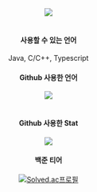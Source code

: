 <div align="center">
	<img src="https://capsule-render.vercel.app/api?type=waving&color=auto&height=300&section=header&text=Gwanu%20Github&fontSize=90" />
</div>
</br>
<div align="center">
	<h4>사용할 수 있는 언어</h4> 
	<p>Java, C/C++, Typescript</p>
</div>
<div align="center">
	<h4>Github 사용한 언어</h4>
  <img src="https://github-readme-stats.vercel.app/api/top-langs/?username=gwanu-dev&layout=compact"><br><br>
	<h4>Github 사용한 Stat</h4>
  <img src="https://github-readme-stats.vercel.app/api?username=gwanu-dev&show_icons=true">    
	<h4>백준 티어</h4>
	<p><a href="https://solved.ac/carlkim1">
	<img src="http://mazassumnida.wtf/api/v2/generate_badge?boj=carlkim1" alt="Solved.ac프로필">
	</a></p>
</div>
</br>
